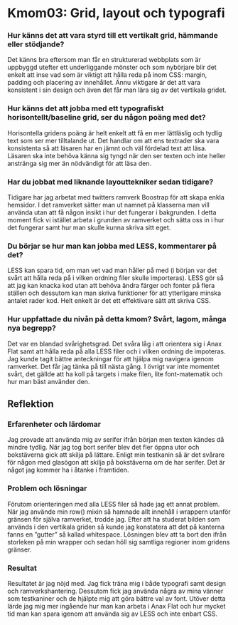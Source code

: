Kmom03: Grid, layout och typografi
===============================

### Hur känns det att vara styrd till ett vertikalt grid, hämmande eller stödjande?
Det känns bra eftersom man får en strukturerad webbplats som är uppbyggd utefter ett underliggande mönster och som nybörjare blir det enkelt att inse vad som är viktigt att hålla reda på inom CSS: margin, padding och placering av innehållet. Ännu viktigare är det att vara konsistent i sin design och även det får man lära sig av det vertikala gridet.

### Hur känns det att jobba med ett typografiskt horisontellt/baseline grid, ser du någon poäng med det?
Horisontella gridens poäng är helt enkelt att få en mer lättläslig och tydlig text som ser mer tilltalande ut. Det handlar om att ens textrader ska vara konsistenta så att läsaren har en jämnt och väl fördelad text att läsa. Läsaren ska inte behöva känna sig tyngd när den ser texten och inte heller anstränga sig mer än nödvändigt för att läsa den.

### Har du jobbat med liknande layouttekniker sedan tidigare?
Tidigare har jag arbetat med twitters ramverk Boostrap för att skapa enkla hemsidor. I det ramverket sätter man ut namnet på klasserna man vill använda utan att få någon insikt i hur det fungerar i bakgrunden. I detta moment fick vi istället arbeta i grunden av ramverket och sätta oss in i hur det fungerar samt hur man skulle kunna skriva sitt eget.

### Du börjar se hur man kan jobba med LESS, kommentarer på det?
LESS kan spara tid, om man vet vad man håller på med (i början var det svårt att hålla reda på i vilken ordning filer skulle importeras). LESS gör så att jag kan knacka kod utan att behöva ändra färger och fonter på flera ställen och dessutom kan man skriva funktioner för att ytterligare minska antalet rader kod. Helt enkelt är det ett effektivare sätt att skriva CSS.


### Hur uppfattade du nivån på detta kmom? Svårt, lagom, många nya begrepp?
Det var en blandad svårighetsgrad. Det svåra låg i att orientera sig i Anax Flat samt att hålla reda på alla LESS filer och i vilken ordning de impoteras. Jag kunde tagit bättre anteckningar för att hjälpa mig navigera igenom ramverket. Det får jag tänka på till nästa gång. I övrigt var inte momentet svårt, det gällde att ha koll på targets i make filen, lite font-matematik och hur man bäst använder den.

## Reflektion

### Erfarenheter och lärdomar
Jag provade att använda mig av serifer ifrån början men texten kändes då mindre tydlig. När jag tog bort serifer blev det fler öppna utor och bokstäverna gick att skilja på lättare. Enligt min testkanin så är det svårare för någon med glasögon att skilja på bokstäverna om de har serifer. Det är något jag kommer ha i åtanke i framtiden.

### Problem och lösningar
Förutom orienteringen med alla LESS filer så hade jag ett annat problem. När jag använde min row() mixin så hamnade allt innehåll i wrappern utanför gränsen för själva ramverket, trodde jag. Efter att ha studerat bilden som används i den vertikala griden så kunde jag konstatera att det på kanterna fanns en ”gutter” så kallad whitespace. Lösningen blev att ta bort den ifrån storleken på min wrapper och sedan höll sig samtliga regioner inom gridens gränser.

### Resultat
Resultatet är jag nöjd med. Jag fick träna mig i både typografi samt design och ramverkshantering. Dessutom fick jag använda några av mina vänner som testkaniner och de hjälpte mig att göra bättre val av font. Utöver detta lärde jag mig mer ingående hur man kan arbeta i Anax Flat och hur mycket tid man kan spara igenom att använda sig av LESS och inte enbart CSS.
